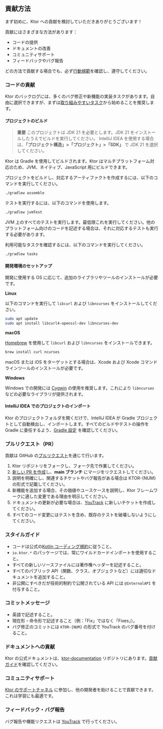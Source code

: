 ## 貢献方法

まず初めに、Ktor への貢献を検討していただきありがとうございます！

貢献にはさまざまな方法があります：

- コードの提供
- ドキュメントの改善
- コミュニティサポート
- フィードバックやバグ報告

どの方法で貢献する場合でも、必ず[行動規範](CODE_OF_CONDUCT.md)を確認し、遵守してください。

### コードの貢献

Ktor のバックログには、多くのバグ修正や新機能の実装タスクがあります。自由に選択できますが、まずは[取り組みやすいタスク](https://youtrack.jetbrains.com/issues?q=%23Ktor%20%20%20%23%7BUp%20For%20Grabs%7D%20%20%23Unresolved%20)から始めることを推奨します。

#### プロジェクトのビルド

> **重要**
> このプロジェクトは JDK 21 を必要とします。JDK 21 をインストールしたうえでビルドを実行してください。
> IntelliJ IDEA を使用する場合は、**「プロジェクト構造」>「プロジェクト」>「SDK」** で JDK 21 を選択してください。

Ktor は Gradle を使用してビルドされます。Ktor はマルチプラットフォーム対応のため、JVM、ネイティブ、JavaScript 用にビルドできます。

プロジェクトをビルドし、対応するアーティファクトを作成するには、以下のコマンドを実行してください。

```sh
./gradlew assemble
```

テストを実行するには、以下のコマンドを使用します。

```sh
./gradlew jvmTest
```

JVM 上のすべてのテストを実行します。最低限これを実行してください。他のプラットフォーム向けのコードを記述する場合は、それに対応するテストも実行する必要があります。

利用可能なタスクを確認するには、以下のコマンドを実行してください。

```sh
./gradlew tasks
```

#### 開発環境のセットアップ

開発に使用する OS に応じて、追加のライブラリやツールのインストールが必要です。

**Linux**

以下のコマンドを実行して `libcurl` および `libncurses` をインストールしてください。

```sh
sudo apt update
sudo apt install libcurl4-openssl-dev libncurses-dev
```

**macOS**

[Homebrew](https://brew.sh) を使用して `libcurl` および `libncurses` をインストールできます。

```sh
brew install curl ncurses
```

macOS または iOS をターゲットとする場合は、Xcode および Xcode コマンドラインツールのインストールが必要です。

**Windows**

Windows での開発には [Cygwin](http://cygwin.com/) の使用を推奨します。これにより `libncurses` などの必要なライブラリが提供されます。

#### IntelliJ IDEA でのプロジェクトのインポート

Ktor のプロジェクトフォルダを開くだけで、IntelliJ IDEA が Gradle プロジェクトとして自動検出し、インポートします。すべてのビルドやテストの操作を Gradle に委任するよう、[Gradle 設定](https://www.jetbrains.com/help/idea/gradle-settings.html) を確認してください。

### プルリクエスト（PR）

貢献は GitHub の[プルリクエスト](https://help.github.com/en/articles/about-pull-requests)を通じて行います。

1. Ktor リポジトリをフォークし、フォーク先で作業してください。
2. [新しい PR を作成](https://github.com/ktorio/ktor/compare)し、**main ブランチ** にマージをリクエストしてください。
3. 説明を明確にし、関連するチケットやバグ報告がある場合は KTOR-{NUM} の形式で記載してください。
4. 新機能を追加する場合、その価値やユースケースを説明し、Ktor フレームワークに適した変更である理由を明示してください。
5. ドキュメントの更新が必要な場合は、[YouTrack](https://youtrack.jetbrains.com/issues/KTOR) に新しいチケットを作成してください。
6. すべてのコード変更にはテストを含め、既存のテストを破壊しないようにしてください。

### スタイルガイド

- コードは公式の[Kotlin コーディング規約](https://kotlinlang.org/docs/reference/coding-conventions.html)に従うこと。
- `io.ktor.*` のパッケージでは、常にワイルドカードインポートを使用すること。
- すべての新しいソースファイルには著作権ヘッダーを記述すること。
- すべてのパブリック API（関数、クラス、オブジェクトなど）には適切なドキュメントを追加すること。
- 非公開にすべきだが技術的制約で公開されている API には `@InternalAPI` を付与すること。

### コミットメッセージ

- 英語で記述すること。
- 現在形・命令形で記述すること（例：「Fix」ではなく「Fixes」）。
- バグ修正のコミットには `KTOR-{NUM}` の形式で YouTrack のバグ番号を付けること。

### ドキュメントへの貢献

Ktor の公式ドキュメントは、[ktor-documentation](https://github.com/ktorio/ktor-documentation) リポジトリにあります。[貢献ガイド](https://github.com/ktorio/ktor-documentation#contributing)を確認してください。

### コミュニティサポート

[Ktor のサポートチャネル](https://ktor.io/support) に参加し、他の開発者を助けることで貢献できます。これは学習にも最適です。

### フィードバック・バグ報告

バグ報告や機能リクエストは [YouTrack](https://youtrack.jetbrains.com/issues/KTOR) で行ってください。


